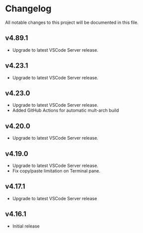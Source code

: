 # Changelog

All notable changes to this project will be documented in this file.

## v4.89.1

- Upgrade to latest VSCode Server release.

## v4.23.1

- Upgrade to latest VSCode Server release.

## v4.23.0

- Upgrade to latest VSCode Server release.
- Added GitHub Actions for automatic mult-arch build

## v4.20.0

- Upgrade to latest VSCode Server release.

## v4.19.0

- Upgrade to latest VSCode Server release.
- Fix copy/paste limitation on Terminal pane.

## v4.17.1

- Upgrade to latest VSCode Server release

## v4.16.1

- Initial release
